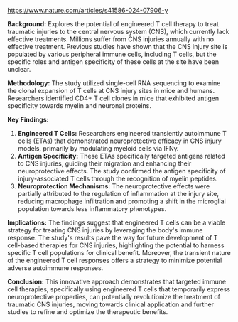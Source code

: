 https://www.nature.com/articles/s41586-024-07906-y

**Background:**  Explores the potential of engineered T cell therapy to treat traumatic injuries to the central nervous system (CNS), which currently lack effective treatments. Millions suffer from CNS injuries annually with no effective treatment. Previous studies have shown that the CNS injury site is populated by various peripheral immune cells, including T cells, but the specific roles and antigen specificity of these cells at the site have been unclear.

**Methodology:** The study utilized single-cell RNA sequencing to examine the clonal expansion of T cells at CNS injury sites in mice and humans. Researchers identified CD4+ T cell clones in mice that exhibited antigen specificity towards myelin and neuronal proteins.

**Key Findings:**

1. **Engineered T Cells:** Researchers engineered transiently autoimmune T cells (ETAs) that demonstrated neuroprotective efficacy in CNS injury models, primarily by modulating myeloid cells via IFNγ.
2. **Antigen Specificity:** These ETAs specifically targeted antigens related to CNS injuries, guiding their migration and enhancing their neuroprotective effects. The study confirmed the antigen specificity of injury-associated T cells through the recognition of myelin peptides.
3. **Neuroprotection Mechanisms:** The neuroprotective effects were partially attributed to the regulation of inflammation at the injury site, reducing macrophage infiltration and promoting a shift in the microglial population towards less inflammatory phenotypes.

**Implications:** The findings suggest that engineered T cells can be a viable strategy for treating CNS injuries by leveraging the body's immune response. The study's results pave the way for future development of T cell-based therapies for CNS injuries, highlighting the potential to harness specific T cell populations for clinical benefit. Moreover, the transient nature of the engineered T cell responses offers a strategy to minimize potential adverse autoimmune responses.

**Conclusion:** This innovative approach demonstrates that targeted immune cell therapies, specifically using engineered T cells that temporarily express neuroprotective properties, can potentially revolutionize the treatment of traumatic CNS injuries, moving towards clinical application and further studies to refine and optimize the therapeutic benefits.